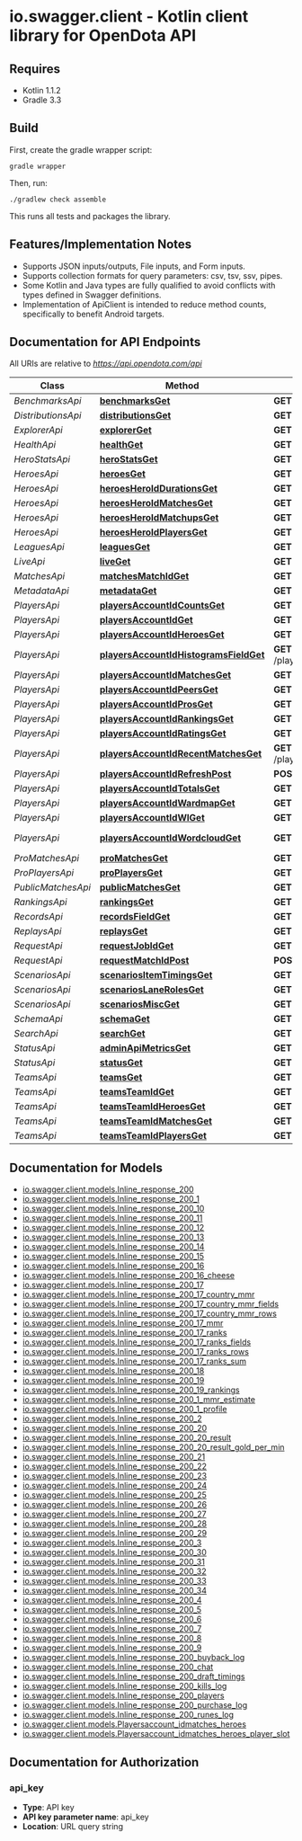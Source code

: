 # io.swagger.client - Kotlin client library for OpenDota API

## Requires

* Kotlin 1.1.2
* Gradle 3.3

## Build

First, create the gradle wrapper script:

```
gradle wrapper
```

Then, run:

```
./gradlew check assemble
```

This runs all tests and packages the library.

## Features/Implementation Notes

* Supports JSON inputs/outputs, File inputs, and Form inputs.
* Supports collection formats for query parameters: csv, tsv, ssv, pipes.
* Some Kotlin and Java types are fully qualified to avoid conflicts with types defined in Swagger definitions.
* Implementation of ApiClient is intended to reduce method counts, specifically to benefit Android targets.

<a name="documentation-for-api-endpoints"></a>
## Documentation for API Endpoints

All URIs are relative to *https://api.opendota.com/api*

Class | Method | HTTP request | Description
------------ | ------------- | ------------- | -------------
*BenchmarksApi* | [**benchmarksGet**](docs/BenchmarksApi.md#benchmarksget) | **GET** /benchmarks | GET /benchmarks
*DistributionsApi* | [**distributionsGet**](docs/DistributionsApi.md#distributionsget) | **GET** /distributions | GET /distributions
*ExplorerApi* | [**explorerGet**](docs/ExplorerApi.md#explorerget) | **GET** /explorer | GET /explorer
*HealthApi* | [**healthGet**](docs/HealthApi.md#healthget) | **GET** /health | GET /health
*HeroStatsApi* | [**heroStatsGet**](docs/HeroStatsApi.md#herostatsget) | **GET** /heroStats | GET /heroStats
*HeroesApi* | [**heroesGet**](docs/HeroesApi.md#heroesget) | **GET** /heroes | GET /heroes
*HeroesApi* | [**heroesHeroIdDurationsGet**](docs/HeroesApi.md#heroesheroiddurationsget) | **GET** /heroes/{hero_id}/durations | GET /heroes/{hero_id}/durations
*HeroesApi* | [**heroesHeroIdMatchesGet**](docs/HeroesApi.md#heroesheroidmatchesget) | **GET** /heroes/{hero_id}/matches | GET /heroes/{hero_id}/matches
*HeroesApi* | [**heroesHeroIdMatchupsGet**](docs/HeroesApi.md#heroesheroidmatchupsget) | **GET** /heroes/{hero_id}/matchups | GET /heroes/{hero_id}/matchups
*HeroesApi* | [**heroesHeroIdPlayersGet**](docs/HeroesApi.md#heroesheroidplayersget) | **GET** /heroes/{hero_id}/players | GET /heroes/{hero_id}/players
*LeaguesApi* | [**leaguesGet**](docs/LeaguesApi.md#leaguesget) | **GET** /leagues | GET /leagues
*LiveApi* | [**liveGet**](docs/LiveApi.md#liveget) | **GET** /live | GET /live
*MatchesApi* | [**matchesMatchIdGet**](docs/MatchesApi.md#matchesmatchidget) | **GET** /matches/{match_id} | GET /matches/{match_id}
*MetadataApi* | [**metadataGet**](docs/MetadataApi.md#metadataget) | **GET** /metadata | GET /metadata
*PlayersApi* | [**playersAccountIdCountsGet**](docs/PlayersApi.md#playersaccountidcountsget) | **GET** /players/{account_id}/counts | GET /players/{account_id}/counts
*PlayersApi* | [**playersAccountIdGet**](docs/PlayersApi.md#playersaccountidget) | **GET** /players/{account_id} | GET /players/{account_id}
*PlayersApi* | [**playersAccountIdHeroesGet**](docs/PlayersApi.md#playersaccountidheroesget) | **GET** /players/{account_id}/heroes | GET /players/{account_id}/heroes
*PlayersApi* | [**playersAccountIdHistogramsFieldGet**](docs/PlayersApi.md#playersaccountidhistogramsfieldget) | **GET** /players/{account_id}/histograms/{field} | GET /players/{account_id}/histograms
*PlayersApi* | [**playersAccountIdMatchesGet**](docs/PlayersApi.md#playersaccountidmatchesget) | **GET** /players/{account_id}/matches | GET /players/{account_id}/matches
*PlayersApi* | [**playersAccountIdPeersGet**](docs/PlayersApi.md#playersaccountidpeersget) | **GET** /players/{account_id}/peers | GET /players/{account_id}/peers
*PlayersApi* | [**playersAccountIdProsGet**](docs/PlayersApi.md#playersaccountidprosget) | **GET** /players/{account_id}/pros | GET /players/{account_id}/pros
*PlayersApi* | [**playersAccountIdRankingsGet**](docs/PlayersApi.md#playersaccountidrankingsget) | **GET** /players/{account_id}/rankings | GET /players/{account_id}/rankings
*PlayersApi* | [**playersAccountIdRatingsGet**](docs/PlayersApi.md#playersaccountidratingsget) | **GET** /players/{account_id}/ratings | GET /players/{account_id}/ratings
*PlayersApi* | [**playersAccountIdRecentMatchesGet**](docs/PlayersApi.md#playersaccountidrecentmatchesget) | **GET** /players/{account_id}/recentMatches | GET /players/{account_id}/recentMatches
*PlayersApi* | [**playersAccountIdRefreshPost**](docs/PlayersApi.md#playersaccountidrefreshpost) | **POST** /players/{account_id}/refresh | POST /players/{account_id}/refresh
*PlayersApi* | [**playersAccountIdTotalsGet**](docs/PlayersApi.md#playersaccountidtotalsget) | **GET** /players/{account_id}/totals | GET /players/{account_id}/totals
*PlayersApi* | [**playersAccountIdWardmapGet**](docs/PlayersApi.md#playersaccountidwardmapget) | **GET** /players/{account_id}/wardmap | GET /players/{account_id}/wardmap
*PlayersApi* | [**playersAccountIdWlGet**](docs/PlayersApi.md#playersaccountidwlget) | **GET** /players/{account_id}/wl | GET /players/{account_id}/wl
*PlayersApi* | [**playersAccountIdWordcloudGet**](docs/PlayersApi.md#playersaccountidwordcloudget) | **GET** /players/{account_id}/wordcloud | GET /players/{account_id}/wordcloud
*ProMatchesApi* | [**proMatchesGet**](docs/ProMatchesApi.md#promatchesget) | **GET** /proMatches | GET /proMatches
*ProPlayersApi* | [**proPlayersGet**](docs/ProPlayersApi.md#proplayersget) | **GET** /proPlayers | GET /proPlayers
*PublicMatchesApi* | [**publicMatchesGet**](docs/PublicMatchesApi.md#publicmatchesget) | **GET** /publicMatches | GET /publicMatches
*RankingsApi* | [**rankingsGet**](docs/RankingsApi.md#rankingsget) | **GET** /rankings | GET /rankings
*RecordsApi* | [**recordsFieldGet**](docs/RecordsApi.md#recordsfieldget) | **GET** /records/{field} | GET /records/{field}
*ReplaysApi* | [**replaysGet**](docs/ReplaysApi.md#replaysget) | **GET** /replays | GET /replays
*RequestApi* | [**requestJobIdGet**](docs/RequestApi.md#requestjobidget) | **GET** /request/{jobId} | GET /request/{jobId}
*RequestApi* | [**requestMatchIdPost**](docs/RequestApi.md#requestmatchidpost) | **POST** /request/{match_id} | POST /request/{match_id}
*ScenariosApi* | [**scenariosItemTimingsGet**](docs/ScenariosApi.md#scenariositemtimingsget) | **GET** /scenarios/itemTimings | GET /scenarios/itemTimings
*ScenariosApi* | [**scenariosLaneRolesGet**](docs/ScenariosApi.md#scenarioslanerolesget) | **GET** /scenarios/laneRoles | GET /scenarios/laneRoles
*ScenariosApi* | [**scenariosMiscGet**](docs/ScenariosApi.md#scenariosmiscget) | **GET** /scenarios/misc | GET /scenarios/misc
*SchemaApi* | [**schemaGet**](docs/SchemaApi.md#schemaget) | **GET** /schema | GET /schema
*SearchApi* | [**searchGet**](docs/SearchApi.md#searchget) | **GET** /search | GET /search
*StatusApi* | [**adminApiMetricsGet**](docs/StatusApi.md#adminapimetricsget) | **GET** /admin/apiMetrics | GET /admin/apiMetrics
*StatusApi* | [**statusGet**](docs/StatusApi.md#statusget) | **GET** /status | GET /status
*TeamsApi* | [**teamsGet**](docs/TeamsApi.md#teamsget) | **GET** /teams | GET /teams
*TeamsApi* | [**teamsTeamIdGet**](docs/TeamsApi.md#teamsteamidget) | **GET** /teams/{team_id} | GET /teams/{team_id}
*TeamsApi* | [**teamsTeamIdHeroesGet**](docs/TeamsApi.md#teamsteamidheroesget) | **GET** /teams/{team_id}/heroes | GET /teams/{team_id}/heroes
*TeamsApi* | [**teamsTeamIdMatchesGet**](docs/TeamsApi.md#teamsteamidmatchesget) | **GET** /teams/{team_id}/matches | GET /teams/{team_id}/matches
*TeamsApi* | [**teamsTeamIdPlayersGet**](docs/TeamsApi.md#teamsteamidplayersget) | **GET** /teams/{team_id}/players | GET /teams/{team_id}/players


<a name="documentation-for-models"></a>
## Documentation for Models

 - [io.swagger.client.models.Inline_response_200](docs/Inline_response_200.md)
 - [io.swagger.client.models.Inline_response_200_1](docs/Inline_response_200_1.md)
 - [io.swagger.client.models.Inline_response_200_10](docs/Inline_response_200_10.md)
 - [io.swagger.client.models.Inline_response_200_11](docs/Inline_response_200_11.md)
 - [io.swagger.client.models.Inline_response_200_12](docs/Inline_response_200_12.md)
 - [io.swagger.client.models.Inline_response_200_13](docs/Inline_response_200_13.md)
 - [io.swagger.client.models.Inline_response_200_14](docs/Inline_response_200_14.md)
 - [io.swagger.client.models.Inline_response_200_15](docs/Inline_response_200_15.md)
 - [io.swagger.client.models.Inline_response_200_16](docs/Inline_response_200_16.md)
 - [io.swagger.client.models.Inline_response_200_16_cheese](docs/Inline_response_200_16_cheese.md)
 - [io.swagger.client.models.Inline_response_200_17](docs/Inline_response_200_17.md)
 - [io.swagger.client.models.Inline_response_200_17_country_mmr](docs/Inline_response_200_17_country_mmr.md)
 - [io.swagger.client.models.Inline_response_200_17_country_mmr_fields](docs/Inline_response_200_17_country_mmr_fields.md)
 - [io.swagger.client.models.Inline_response_200_17_country_mmr_rows](docs/Inline_response_200_17_country_mmr_rows.md)
 - [io.swagger.client.models.Inline_response_200_17_mmr](docs/Inline_response_200_17_mmr.md)
 - [io.swagger.client.models.Inline_response_200_17_ranks](docs/Inline_response_200_17_ranks.md)
 - [io.swagger.client.models.Inline_response_200_17_ranks_fields](docs/Inline_response_200_17_ranks_fields.md)
 - [io.swagger.client.models.Inline_response_200_17_ranks_rows](docs/Inline_response_200_17_ranks_rows.md)
 - [io.swagger.client.models.Inline_response_200_17_ranks_sum](docs/Inline_response_200_17_ranks_sum.md)
 - [io.swagger.client.models.Inline_response_200_18](docs/Inline_response_200_18.md)
 - [io.swagger.client.models.Inline_response_200_19](docs/Inline_response_200_19.md)
 - [io.swagger.client.models.Inline_response_200_19_rankings](docs/Inline_response_200_19_rankings.md)
 - [io.swagger.client.models.Inline_response_200_1_mmr_estimate](docs/Inline_response_200_1_mmr_estimate.md)
 - [io.swagger.client.models.Inline_response_200_1_profile](docs/Inline_response_200_1_profile.md)
 - [io.swagger.client.models.Inline_response_200_2](docs/Inline_response_200_2.md)
 - [io.swagger.client.models.Inline_response_200_20](docs/Inline_response_200_20.md)
 - [io.swagger.client.models.Inline_response_200_20_result](docs/Inline_response_200_20_result.md)
 - [io.swagger.client.models.Inline_response_200_20_result_gold_per_min](docs/Inline_response_200_20_result_gold_per_min.md)
 - [io.swagger.client.models.Inline_response_200_21](docs/Inline_response_200_21.md)
 - [io.swagger.client.models.Inline_response_200_22](docs/Inline_response_200_22.md)
 - [io.swagger.client.models.Inline_response_200_23](docs/Inline_response_200_23.md)
 - [io.swagger.client.models.Inline_response_200_24](docs/Inline_response_200_24.md)
 - [io.swagger.client.models.Inline_response_200_25](docs/Inline_response_200_25.md)
 - [io.swagger.client.models.Inline_response_200_26](docs/Inline_response_200_26.md)
 - [io.swagger.client.models.Inline_response_200_27](docs/Inline_response_200_27.md)
 - [io.swagger.client.models.Inline_response_200_28](docs/Inline_response_200_28.md)
 - [io.swagger.client.models.Inline_response_200_29](docs/Inline_response_200_29.md)
 - [io.swagger.client.models.Inline_response_200_3](docs/Inline_response_200_3.md)
 - [io.swagger.client.models.Inline_response_200_30](docs/Inline_response_200_30.md)
 - [io.swagger.client.models.Inline_response_200_31](docs/Inline_response_200_31.md)
 - [io.swagger.client.models.Inline_response_200_32](docs/Inline_response_200_32.md)
 - [io.swagger.client.models.Inline_response_200_33](docs/Inline_response_200_33.md)
 - [io.swagger.client.models.Inline_response_200_34](docs/Inline_response_200_34.md)
 - [io.swagger.client.models.Inline_response_200_4](docs/Inline_response_200_4.md)
 - [io.swagger.client.models.Inline_response_200_5](docs/Inline_response_200_5.md)
 - [io.swagger.client.models.Inline_response_200_6](docs/Inline_response_200_6.md)
 - [io.swagger.client.models.Inline_response_200_7](docs/Inline_response_200_7.md)
 - [io.swagger.client.models.Inline_response_200_8](docs/Inline_response_200_8.md)
 - [io.swagger.client.models.Inline_response_200_9](docs/Inline_response_200_9.md)
 - [io.swagger.client.models.Inline_response_200_buyback_log](docs/Inline_response_200_buyback_log.md)
 - [io.swagger.client.models.Inline_response_200_chat](docs/Inline_response_200_chat.md)
 - [io.swagger.client.models.Inline_response_200_draft_timings](docs/Inline_response_200_draft_timings.md)
 - [io.swagger.client.models.Inline_response_200_kills_log](docs/Inline_response_200_kills_log.md)
 - [io.swagger.client.models.Inline_response_200_players](docs/Inline_response_200_players.md)
 - [io.swagger.client.models.Inline_response_200_purchase_log](docs/Inline_response_200_purchase_log.md)
 - [io.swagger.client.models.Inline_response_200_runes_log](docs/Inline_response_200_runes_log.md)
 - [io.swagger.client.models.Playersaccount_idmatches_heroes](docs/Playersaccount_idmatches_heroes.md)
 - [io.swagger.client.models.Playersaccount_idmatches_heroes_player_slot](docs/Playersaccount_idmatches_heroes_player_slot.md)


<a name="documentation-for-authorization"></a>
## Documentation for Authorization

<a name="api_key"></a>
### api_key

- **Type**: API key
- **API key parameter name**: api_key
- **Location**: URL query string

